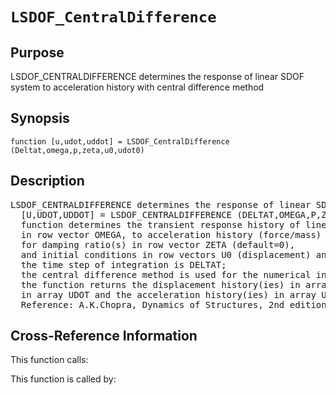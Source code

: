 
<!-- <a name="_top"></a>
<div><a href="../../../_index.md">Home</a> &gt;  <a href="#">latest</a> &gt; <a href="#">Analysis_Functions</a> &gt; <a href="_index.md">Dynamic</a> &gt; LSDOF_CentralDifference.m</div> -->

<!--<table width="100%"><tr><td align="left"><a href="../../../_index.md"><img alt="<" border="0" src="../../../left.png">&nbsp;Master index</a></td>
<td align="right"><a href="_index.md">Index for latest\Analysis_Functions\Dynamic&nbsp;<img alt=">" border="0" src="../../../right.png"></a></td></tr></table>-->
# `LSDOF_CentralDifference`
<!-- <h1>LSDOF_CentralDifference
</h1> -->

## <a name="_name"></a>Purpose

<!-- <h2 id="purpose"><a name="_name"></a>Purpose</h2> -->

LSDOF_CENTRALDIFFERENCE determines the response of linear SDOF system to acceleration history with central difference method

<!-- <div class="box"><strong>LSDOF_CENTRALDIFFERENCE determines the response of linear SDOF system to acceleration history with central difference method</strong></div> -->

## <a name="_synopsis"></a>Synopsis

`function [u,udot,uddot] = LSDOF_CentralDifference (Deltat,omega,p,zeta,u0,udot0)` 
## <a name="_description"></a>Description

<pre class="comment">LSDOF_CENTRALDIFFERENCE determines the response of linear SDOF system to acceleration history with central difference method
  [U,UDOT,UDDOT] = LSDOF_CENTRALDIFFERENCE (DELTAT,OMEGA,P,ZETA,U0,UDOT0)
  function determines the transient response history of linear SDOF system(s) with eigenfrequency(ies)
  in row vector OMEGA, to acceleration history (force/mass) in vector P,
  for damping ratio(s) in row vector ZETA (default=0),
  and initial conditions in row vectors U0 (displacement) and UDOT0 (velocity) (default values=0);
  the time step of integration is DELTAT;
  the central difference method is used for the numerical integration of the equations of motion;
  the function returns the displacement history(ies) in array U, the velocity history(ies)
  in array UDOT and the acceleration history(ies) in array UDDOT arranged columnwise (column no=frequency no);
  Reference: A.K.Chopra, Dynamics of Structures, 2nd edition, pp. 171-174</pre>
<!-- <div class="fragment"><pre class="comment">LSDOF_CENTRALDIFFERENCE determines the response of linear SDOF system to acceleration history with central difference method
  [U,UDOT,UDDOT] = LSDOF_CENTRALDIFFERENCE (DELTAT,OMEGA,P,ZETA,U0,UDOT0)
  function determines the transient response history of linear SDOF system(s) with eigenfrequency(ies)
  in row vector OMEGA, to acceleration history (force/mass) in vector P,
  for damping ratio(s) in row vector ZETA (default=0),
  and initial conditions in row vectors U0 (displacement) and UDOT0 (velocity) (default values=0);
  the time step of integration is DELTAT;
  the central difference method is used for the numerical integration of the equations of motion;
  the function returns the displacement history(ies) in array U, the velocity history(ies)
  in array UDOT and the acceleration history(ies) in array UDDOT arranged columnwise (column no=frequency no);
  Reference: A.K.Chopra, Dynamics of Structures, 2nd edition, pp. 171-174</pre></div> -->

<!-- crossreference -->
## <a name="_cross"></a>Cross-Reference Information

This function calls:
<ul style="list-style-image:url(../../../matlabicon.gif)">
</ul>
This function is called by:
<ul style="list-style-image:url(../../../matlabicon.gif)">
</ul>
<!-- crossreference -->




<!-- <hr><address>Generated on Thu 28-Jan-2021 18:22:44 by <strong><a href="http://www.artefact.tk/software/matlab/m2html/" title="Matlab Documentation in HTML">m2html</a></strong> &copy; 2005</address> -->